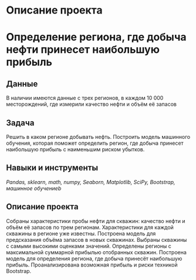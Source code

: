 # Описание проекта

# Определение региона, где добыча нефти принесет наибольшую прибыль


## Данные

В наличии имеются данные с трех регионов, в каждом 10 000 месторождений, где измерили качество нефти и объём её запасов

## Задача
Решить в каком регионе добывать нефть. Построить модель машинного обучения, которая поможет определить регион, где добыча принесет наибольшую прибыль с наименьшим риском убытков.

## Навыки и инструменты
*Pandas, sklearn, math, numpy, Seaborn, Matplotlib, SciPy, Bootstrap, машинное обучениеb*

## Описание проекта
Собраны характеристики пробы нефти для скважин: качество нефти и объём её запасов по трем регионам. Характеристики для каждой скважины в регионе уже известны. 
Построена модель для предсказания объёма запасов в новых скважинах.
Выбраны скважины с самыми высокими оценками значений.
Определены регионы с максимальной суммарной прибылью отобранных скважин.
Построена модель для определения региона, где добыча принесёт наибольшую прибыль. Проанализирована возможная прибыль и риски техникой Bootstrap.
